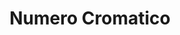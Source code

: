 ---
layout: page
title: Numero Cromatico
description: "Artist | Research centre | Art and neuroscience | Publisher"
img: ./assets/img/collaborations/numerocromatico.jpg
imgalt: "Logo of the Numero Cromatico: is shows the text μ(G)"
importance: #1
category: #work
related_publications: false
inline: false
redirect: https://www.numerocromatico.com/
---